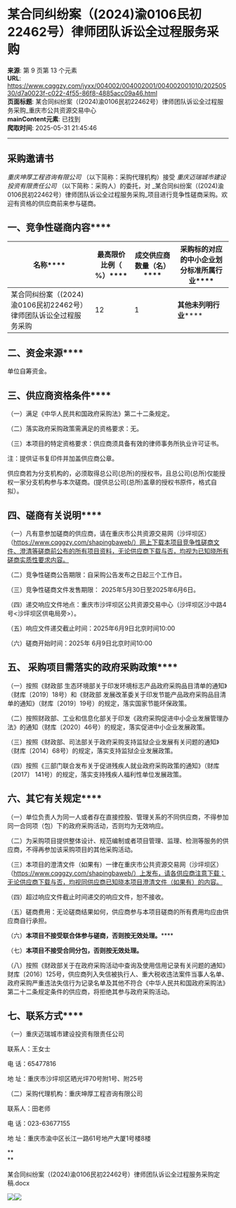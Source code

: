 # 某合同纠纷案（(2024)渝0106民初22462号）律师团队诉讼全过程服务采购

**来源**: 第 9 页第 13 个元素  
**URL**: https://www.cqggzy.com/jyxx/004002/004002001/004002001010/20250530/d7a0023f-c022-4f55-86f8-4885acc09a46.html  
**页面标题**: 某合同纠纷案（(2024)渝0106民初22462号）律师团队诉讼全过程服务采购_重庆市公共资源交易中心  
**mainContent元素**: 已找到  
**爬取时间**: 2025-05-31 21:45:46

---

## 采购邀请书

_重庆坤厚工程咨询有限公司_ （以下简称：采购代理机构）接受 _重庆迈瑞城市建设投资有限责任公司_ （以下简称：采购人）的委托，对 _某合同纠纷案（(2024)渝0106民初22462号）律师团队诉讼全过程服务采购_项目进行竞争性磋商采购。欢迎有资格的供应商前来参与磋商。

## **一、竞争性磋商内容******

**名称****** |  **最高限价比例（ %）****** |  **成交供应商数量（名）****** |  **采购标的对应的中小企业划分标准所属行业******  
---|---|---|---  
某合同纠纷案（(2024)渝0106民初22462号）律师团队诉讼全过程服务采购 |  12 |  1 |  **其他未列明行业******  
  
## **二、资金来源******

单位自筹资金。

## **三、供应商资格条件******

（一）满足《中华人民共和国政府采购法》第二十二条规定。

（二）落实政府采购政策需满足的资格要求：无。

（三）本项目的特定资格要求：供应商须具备有效的律师事务所执业许可证书。

注：提供证书复印件并加盖供应商公章。

供应商若为分支机构的，必须取得总公司(总所)的授权书，且总公司(总所)仅能授权一家分支机构参与本次磋商。(提供总公司(总所)盖章的授权书原件，格式自拟）。

## **四、磋商有关说明******

（一）凡有意参加磋商的供应商，请在重庆市公共资源交易网（沙坪坝区）（https://www.cqggzy.com/shapingbaweb/）网上下载本项目竞争性磋商文件、澄清等磋商前公布的所有项目资料，无论供应商下载与否，均视为已知晓所有磋商实质性要求内容。

（二）竞争性磋商公告期限：自采购公告发布之日起三个工作日。

（三）竞争性磋商文件发售期限： 2025年5月30日至2025年6月6日。

（四）递交响应文件地点：重庆市沙坪坝区公共资源交易中心（沙坪坝区沙中路4号<沙坪坝区供电局旁>）。

（五）响应文件递交截止时间：2025年6月9日北京时间10:00

（六）磋商开始时间：2025年 6月9日北京时间10:00

## **五、 采购项目需落实的政府采购政策******

（一）按照《财政部 生态环境部关于印发环境标志产品政府采购品目清单的通知》（财库〔2019〕18号）和《财政部 发展改革委关于印发节能产品政府采购品目清单的通知》（财库〔2019〕19号）的规定，落实国家节能环保政策。

（二）按照财政部、工业和信息化部关于印发《政府采购促进中小企业发展管理办法》的通知（财库〔2020〕46号）的规定，落实促进中小企业发展政策。

（三）按照《财政部、司法部关于政府采购支持监狱企业发展有关问题的通知》（财库〔2014〕68号）的规定，落实支持监狱企业发展政策。

（四）按照《三部门联合发布关于促进残疾人就业政府采购政策的通知》（财库〔2017〕 141号）的规定，落实支持残疾人福利性单位发展政策。

## **六、其它有关规定******

（一）单位负责人为同一人或者存在直接控股、管理关系的不同供应商，不得参加同一合同项（包）下的政府采购活动，否则均为无效响应。

（二）为采购项目提供整体设计、规范编制或者项目管理、监理、检测等服务的供应商，不得再参加该采购项目的其他采购活动。

（三）本项目的澄清文件（如果有）一律在重庆市公共资源交易网（沙坪坝区）（https://www.cqggzy.com/shapingbaweb/）上发布，请各供应商注意下载；无论供应商下载与否，均视同供应商已知晓本项目澄清文件（如果有）的内容。

（四）超过响应文件截止时间递交的响应文件，恕不接收。

（五）磋商费用：无论磋商结果如何，供应商参与本项目磋商的所有费用均应由供应商自行承担。

（六）**本项目不接受联合体参与磋商，否则按无效处理。******

（七）**本项目不接受合同分包，否则按无效处理。**

（八）按照《财政部关于在政府采购活动中查询及使用信用记录有关问题的通知》财库〔2016〕125号，供应商列入失信被执行人、重大税收违法案件当事人名单、政府采购严重违法失信行为记录名单及其他不符合《中华人民共和国政府采购法》第二十二条规定条件的供应商，将拒绝其参与政府采购活动。

## **七、联系方式******

（一）重庆迈瑞城市建设投资有限责任公司

联系人：王女士

电 话：65477816

地 址：重庆市沙坪坝区晒光坪70号附1号、附25号

（二）采购代理机构：重庆坤厚工程咨询有限公司

联系人：田老师

电 话：023-63677155

地 址：重庆市渝中区长江一路61号地产大厦1号楼8楼

**  
**

  
  
  
某合同纠纷案（(2024)渝0106民初22462号）律师团队诉讼全过程服务采购定稿.docx    
  
  
  
  
[![](https://ztb.cqggzy.com/CQTPFrame/css/img/tiwen.png)](http://ztb.cqggzy.com/CQTPFrame/jsgcztbmis2/pages/onlinetiwen/OnLineTiWen_Detail?GongGaoGuid=d7a0023f-c022-4f55-86f8-4885acc09a46)[![](https://ztb.cqggzy.com/CQTPFrame/css/img/baohan.png)](https://jrfw.cqggzy.com)

